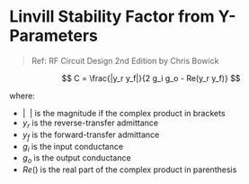 # Linvill Stability Factor from Y-Parameters

> Ref: RF Circuit Design 2nd Edition by Chris Bowick

$$
C = \frac{|y_r y_f|}{2 g_i g_o - Re(y_r y_f)}
$$

where:
* $|\ \ |$ is the magnitude if the complex product in brackets
* $y_r$ is the reverse-transfer admittance
* $y_f$ is the forward-transfer admittance
* $g_i$ is the input conductance
* $g_o$ is the output conductance
* $Re()$ is the real part of the complex product in parenthesis